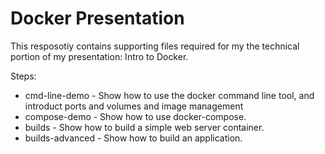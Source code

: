 # Docker Presentation

This resposotiy contains supporting files required for my the technical portion of my presentation: Intro to Docker.

Steps:

* cmd-line-demo - Show how to use the docker command line tool, and introduct ports and volumes and image management
* compose-demo - Show how to use docker-compose.
* builds - Show how to build a simple web server container.
* builds-advanced - Show how to build an application.